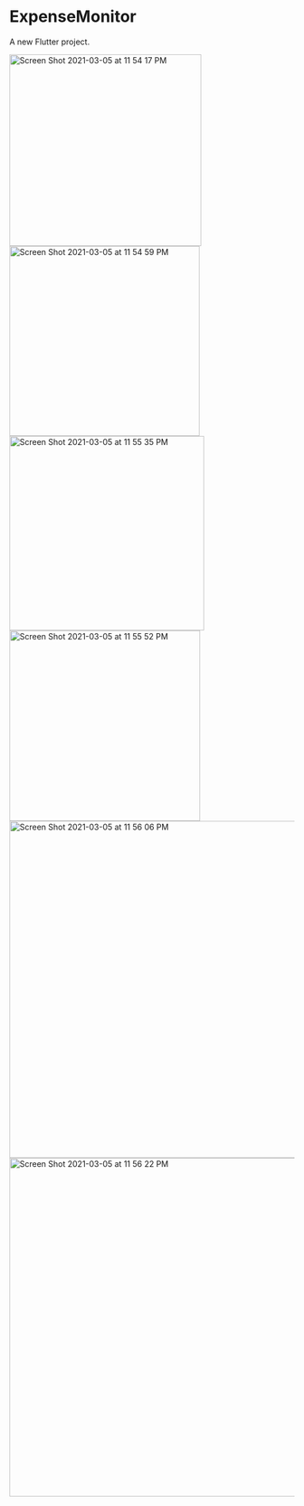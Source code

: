 


# ExpenseMonitor

A new Flutter project.


<img width="339" alt="Screen Shot 2021-03-05 at 11 54 17 PM" src="https://user-images.githubusercontent.com/22710660/110751702-e66d9a00-824c-11eb-8447-8d63282f981d.png">

<img width="336" alt="Screen Shot 2021-03-05 at 11 54 59 PM" src="https://user-images.githubusercontent.com/22710660/110751655-d81f7e00-824c-11eb-98c2-058d1b317172.png">
<img width="344" alt="Screen Shot 2021-03-05 at 11 55 35 PM" src="https://user-images.githubusercontent.com/22710660/110751948-3e0c0580-824d-11eb-82f6-4c7ac07df3fc.png">
<img width="337" alt="Screen Shot 2021-03-05 at 11 55 52 PM" src="https://user-images.githubusercontent.com/22710660/110751579-b625fb80-824c-11eb-83e1-bb981b444ac2.png">
<img width="596" alt="Screen Shot 2021-03-05 at 11 56 06 PM" src="https://user-images.githubusercontent.com/22710660/110751971-449a7d00-824d-11eb-9fb1-96081eeb6551.png">
<img width="599" alt="Screen Shot 2021-03-05 at 11 56 22 PM" src="https://user-images.githubusercontent.com/22710660/110751976-45331380-824d-11eb-81a0-52cd0ed6c078.png">

